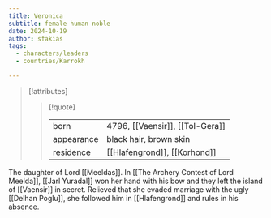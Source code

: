 ```yaml
---
title: Veronica
subtitle: female human noble
date: 2024-10-19
author: sfakias
tags:
  - characters/leaders
  - countries/Karrokh

---
```

> [!attributes]
> 
> > [!quote]
> >
> > | | |
> > | --- | --- |
> > | born | 4796, [[Vaensir]], [[Tol-Gera]] |
> > | appearance | black hair, brown skin |
> > | residence | [[Hlafengrond]], [[Korhond]] |

The daughter of Lord [[Meeldas]]. In [[The Archery Contest of Lord Meelda]], [[Jarl Yuradal]] won her hand with his bow and they left the island of [[Vaensir]] in secret. Relieved that she evaded marriage with the ugly [[Delhan Poglu]], she followed him in [[Hlafengrond]] and rules in his absence.